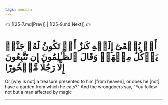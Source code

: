 ```yaml
---
tags: meccan
---
```


👈 [[25-7.md|Prev]] | [[25-9.md|Next]] 👉

# أَوۡ يُلۡقَىٰٓ إِلَيۡهِ كَنزٌ أَوۡ تَكُونُ لَهُۥ جَنَّةٞ يَأۡكُلُ مِنۡهَاۚ وَقَالَ ٱلظَّـٰلِمُونَ إِن تَتَّبِعُونَ إِلَّا رَجُلٗا مَّسۡحُورًا

Or [why is not] a treasure presented to him [from heaven], or does he [not] have a garden from which he eats?" And the wrongdoers say, "You follow not but a man affected by magic

---

